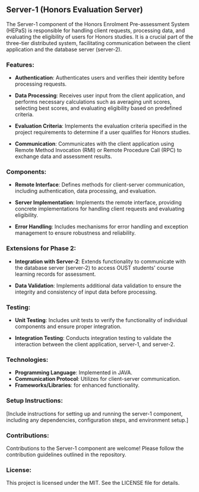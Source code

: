 
## Server-1 (Honors Evaluation Server)

The Server-1 component of the Honors Enrolment Pre-assessment System (HEPaS) is responsible for handling client requests, processing data, and evaluating the eligibility of users for Honors studies. It is a crucial part of the three-tier distributed system, facilitating communication between the client application and the database server (server-2).

### Features:

- **Authentication**: Authenticates users and verifies their identity before processing requests.
  
- **Data Processing**: Receives user input from the client application, and performs necessary calculations such as averaging unit scores, selecting best scores, and evaluating eligibility based on predefined criteria.

- **Evaluation Criteria**: Implements the evaluation criteria specified in the project requirements to determine if a user qualifies for Honors studies.

- **Communication**: Communicates with the client application using Remote Method Invocation (RMI) or Remote Procedure Call (RPC) to exchange data and assessment results.

### Components:

- **Remote Interface**: Defines methods for client-server communication, including authentication, data processing, and evaluation.

- **Server Implementation**: Implements the remote interface, providing concrete implementations for handling client requests and evaluating eligibility.

- **Error Handling**: Includes mechanisms for error handling and exception management to ensure robustness and reliability.

### Extensions for Phase 2:

- **Integration with Server-2**: Extends functionality to communicate with the database server (server-2) to access OUST students' course learning records for assessment.

- **Data Validation**: Implements additional data validation to ensure the integrity and consistency of input data before processing.

### Testing:

- **Unit Testing**: Includes unit tests to verify the functionality of individual components and ensure proper integration.

- **Integration Testing**: Conducts integration testing to validate the interaction between the client application, server-1, and server-2.

### Technologies:

- **Programming Language**: Implemented in JAVA.
- **Communication Protocol**: Utilizes for client-server communication.
- **Frameworks/Libraries**: for enhanced functionality.

### Setup Instructions:

[Include instructions for setting up and running the server-1 component, including any dependencies, configuration steps, and environment setup.]

### Contributions:

Contributions to the Server-1 component are welcome! Please follow the contribution guidelines outlined in the repository.

### License:

This project is licensed under the MIT. See the LICENSE file for details.
